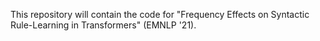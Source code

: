 This repository will contain the code for "Frequency Effects on Syntactic Rule-Learning in Transformers" (EMNLP '21).
